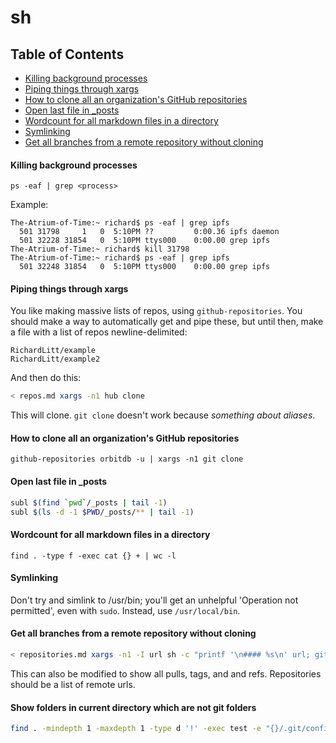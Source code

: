 # sh

<!-- TOC -->

## Table of Contents

- [Killing background processes](#killing-background-processes)
- [Piping things through xargs](#piping-things-through-xargs)
- [How to clone all an organization's GitHub repositories](#how-to-clone-all-an-organizations-github-repositories)
- [Open last file in _posts](#open-last-file-in-_posts)
- [Wordcount for all markdown files in a directory](#wordcount-for-all-markdown-files-in-a-directory)
- [Symlinking](#symlinking)
- [Get all branches from a remote repository without cloning](#get-all-branches-from-a-remote-repository-without-cloning)

<!-- /TOC -->

#### Killing background processes

    ps -eaf | grep <process>

Example:

    The-Atrium-of-Time:~ richard$ ps -eaf | grep ipfs
      501 31798     1   0  5:10PM ??         0:00.36 ipfs daemon
      501 32228 31854   0  5:10PM ttys000    0:00.00 grep ipfs
    The-Atrium-of-Time:~ richard$ kill 31798
    The-Atrium-of-Time:~ richard$ ps -eaf | grep ipfs
      501 32248 31854   0  5:10PM ttys000    0:00.00 grep ipfs

#### Piping things through xargs

You like making massive lists of repos, using `github-repositories`. You should make a way to automatically get and pipe these, but until then, make a file with a list of repos newline-delimited:

```
RichardLitt/example
RichardLitt/example2
```

And then do this:

```sh
< repos.md xargs -n1 hub clone
```

This will clone. `git clone` doesn't work because _something about aliases_.

#### How to clone all an organization's GitHub repositories

```
github-repositories orbitdb -u | xargs -n1 git clone
```

#### Open last file in _posts

```sh
subl $(find `pwd`/_posts | tail -1)
subl $(ls -d -1 $PWD/_posts/** | tail -1)
```

#### Wordcount for all markdown files in a directory

	find . -type f -exec cat {} + | wc -l

#### Symlinking

Don't try and simlink to /usr/bin; you'll get an unhelpful 'Operation not permitted', even with `sudo`. Instead, use `/usr/local/bin`.

#### Get all branches from a remote repository without cloning

```sh
< repositories.md xargs -n1 -I url sh -c "printf '\n#### %s\n' url; git ls-remote url 'refs/head/*'" > repo-refs.md
```

This can also be modified to show all pulls, tags, and and refs. Repositories should be a list of remote urls.

#### Show folders in current directory which are not git folders

```sh
find . -mindepth 1 -maxdepth 1 -type d '!' -exec test -e "{}/.git/config" ';' -print
```
